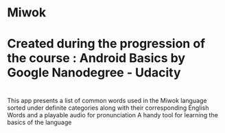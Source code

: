 # Miwok
#
# Created during the progression of the course : Android Basics by Google Nanodegree - Udacity
#
This app presents a list of common words used in the Miwok language
sorted under definite categories along with their corresponding English Words
and a playable audio for pronunciation
A handy tool for learning the basics of the language
